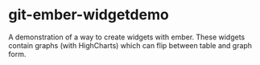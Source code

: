 git-ember-widgetdemo
====================

A demonstration of a way to create widgets with ember. These widgets contain graphs (with HighCharts) which can flip between table and graph form.
